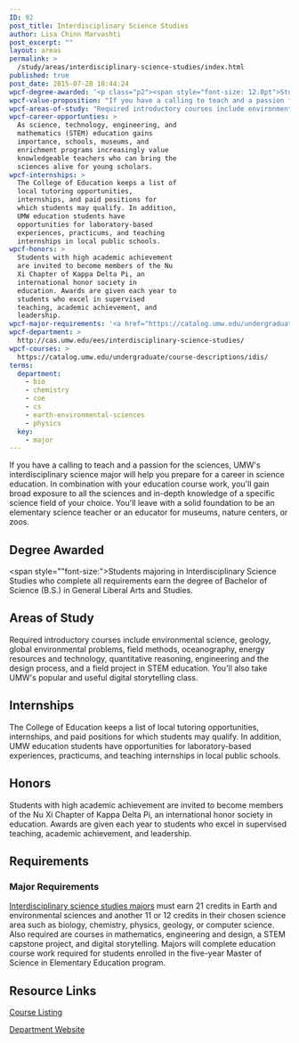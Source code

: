```yaml
---
ID: 92
post_title: Interdisciplinary Science Studies
author: Lisa Chinn Marvashti
post_excerpt: ""
layout: areas
permalink: >
  /study/areas/interdisciplinary-science-studies/index.html
published: true
post_date: 2015-07-28 18:44:24
wpcf-degree-awarded: '<p class="p2"><span style="font-size: 12.0pt">Students majoring in Interdisciplinary Science Studies who complete all requirements earn the degree of Bachelor of Science (B.S.) in General Liberal Arts and Studies.</span></p>'
wpcf-value-proposition: "If you have a calling to teach and a passion for the sciences, UMW's interdisciplinary science major will help you prepare for a career in science education. In combination with your education course work, you'll gain broad exposure to all the sciences and in-depth knowledge of a specific science field of your choice. You'll leave with a solid foundation to be an elementary science teacher or an educator for museums, nature centers, or zoos."
wpcf-areas-of-study: "Required introductory courses include environmental science, geology, global environmental problems, field methods, oceanography, energy resources and technology, quantitative reasoning, engineering and the design process, and a field project in STEM education. You'll also take UMW's popular and useful digital storytelling class."
wpcf-career-opportunties: >
  As science, technology, engineering, and
  mathematics (STEM) education gains
  importance, schools, museums, and
  enrichment programs increasingly value
  knowledgeable teachers who can bring the
  sciences alive for young scholars.
wpcf-internships: >
  The College of Education keeps a list of
  local tutoring opportunities,
  internships, and paid positions for
  which students may qualify. In addition,
  UMW education students have
  opportunities for laboratory-based
  experiences, practicums, and teaching
  internships in local public schools.
wpcf-honors: >
  Students with high academic achievement
  are invited to become members of the Nu
  Xi Chapter of Kappa Delta Pi, an
  international honor society in
  education. Awards are given each year to
  students who excel in supervised
  teaching, academic achievement, and
  leadership.
wpcf-major-requirements: '<a href="https://catalog.umw.edu/undergraduate/majors/interdisciplinary-science-studies/#requirementstext">Interdisciplinary science studies majors</a> must earn 21 credits in Earth and environmental sciences and another 11 or 12 credits in their chosen science area such as biology, chemistry, physics, geology, or computer science. Also required are courses in mathematics, engineering and design, a STEM capstone project, and digital storytelling. Majors will complete education course work required for students enrolled in the five-year Master of Science in Elementary Education program.'
wpcf-department: >
  http://cas.umw.edu/ees/interdisciplinary-science-studies/
wpcf-courses: >
  https://catalog.umw.edu/undergraduate/course-descriptions/idis/
terms:
  department:
    - bio
    - chemistry
    - coe
    - cs
    - earth-environmental-sciences
    - physics
  key:
    - major
---
```


<!-- Types Custom Fields: -->

<!-- value-proposition -->
If you have a calling to teach and a passion for the sciences, UMW\'s interdisciplinary science major will help you prepare for a career in science education. In combination with your education course work, you\'ll gain broad exposure to all the sciences and in-depth knowledge of a specific science field of your choice. You\'ll leave with a solid foundation to be an elementary science teacher or an educator for museums, nature centers, or zoos.
<!-- End value-proposition -->

<!-- degree-awarded -->
## Degree Awarded
<span style=""font-size:">Students majoring in Interdisciplinary Science Studies who complete all requirements earn the degree of Bachelor of Science (B.S.) in General Liberal Arts and Studies.</span>
<!-- End degree-awarded -->
<!-- areas-of-study -->
## Areas of Study
Required introductory courses include environmental science, geology, global environmental problems, field methods, oceanography, energy resources and technology, quantitative reasoning, engineering and the design process, and a field project in STEM education. You\'ll also take UMW\'s popular and useful digital storytelling class.
<!-- End areas-of-study -->

<!-- internships -->
## Internships
The College of Education keeps a list of local tutoring opportunities, internships, and paid positions for which students may qualify. In addition, UMW education students have opportunities for laboratory-based experiences, practicums, and teaching internships in local public schools.
<!-- End internships -->

<!-- honors -->
## Honors
Students with high academic achievement are invited to become members of the Nu Xi Chapter of Kappa Delta Pi, an international honor society in education. Awards are given each year to students who excel in supervised teaching, academic achievement, and leadership.
<!-- End honors -->

<!-- requirements -->
## Requirements

<!-- major-requirements -->
### Major Requirements
[Interdisciplinary science studies majors]("https://catalog.umw.edu/undergraduate/majors/interdisciplinary-science-studies/#requirementstext") must earn 21 credits in Earth and environmental sciences and another 11 or 12 credits in their chosen science area such as biology, chemistry, physics, geology, or computer science. Also required are courses in mathematics, engineering and design, a STEM capstone project, and digital storytelling. Majors will complete education course work required for students enrolled in the five-year Master of Science in Elementary Education program.
<!-- End major-requirements -->

<!-- End requirements -->

<!-- resource-links -->
## Resource Links

<!-- courses -->
[Course Listing](https://catalog.umw.edu/undergraduate/course-descriptions/idis/)

<!-- End courses -->


<!-- department -->
[Department Website](http://cas.umw.edu/ees/interdisciplinary-science-studies/)

<!-- End department -->

<!-- End resource-links -->

<!-- End Types Custom Fields -->
